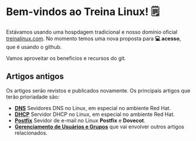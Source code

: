 # Bem-vindos ao Treina Linux! 🗒️

Estávamos usando uma hospdagem tradicional e nosso domínio oficial [treinalinux.com](https://treinalinux.com). No momento temos uma nova proposta para **💻 acesso**, que é usando o github.

Vamos aproveitar os beneficios e recursos do git.



## Artigos antigos

Os artigos serão revistos e publicados novamente. Os principais artigos que terão prioriadade são:

- **[DNS](https://treinalinux.github.io/site/dns)** Sevidores DNS no Linux, em especial no ambiente Red Hat.
- **[DHCP](https://treinalinux.github.io/site/dhcp)** Servidor DHCP no Linux, em especial no ambiente Red Hat.
- **[Postfix](https://treinalinux.github.io/site/postfix)** Sevidor de e-mail no Linux **Postfix** e **Dovecot**. 
- **[Gerenciamento de Usuários e Grupos](https://treinalinux.github.io/site/Gerenciamento-de-Usuários-Grupos)** que vai envolver outros artigos relacionados.
